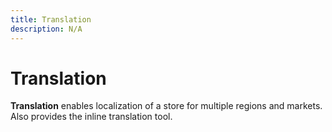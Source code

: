 ```yaml
---
title: Translation
description: N/A
---
```


# Translation

**Translation** enables localization of a store for multiple regions and markets.
Also provides the inline translation tool.

